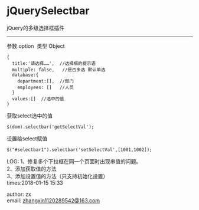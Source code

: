 # jQuerySelectbar
jQuery的多级选择框插件
***
  参数 option  类型 Object   
  
    {  
      title:'请选择……',  //选择框的提示语  
      multiple: false,   //是否多选 默认单选  
      database:{  
        department:[],  //部门  
        employees: []   //人员  
      }  
      values:[]  //选中的值
    }
  
  获取select选中的值

    $(dom).selectbar('getSelectVal');

  设置给select赋值
    
    $("#selectbar1").selectbar('setSelectVal',[1001,1002]);
LOG:
1、修复多个下拉框在同一个页面时出现串值的问题。  
2、添加获取值的方法  
3、添加设置值的方法（只支持初始化设置）  
times:2018-01-15 15:33


author: zx  
email: zhangxin1120289542@163.com
